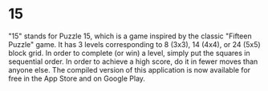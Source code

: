 # 15
"15" stands for Puzzle 15, which is a game inspired by the classic "Fifteen Puzzle" game. It has 3 levels corresponding to 8 (3x3), 14 (4x4), or 24 (5x5) block grid. In order to complete (or win) a level, simply put the squares in sequential order. In order to achieve a high score, do it in fewer moves than anyone else. The compiled version of this application is now available for free in the App Store and on Google Play.
